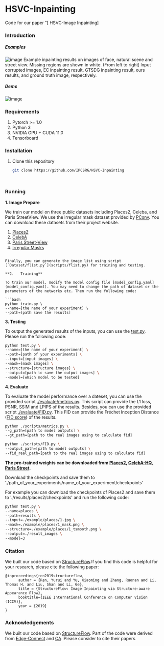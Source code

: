 # HSVC-Inpainting
Code for our paper "[ HSVC-Image Inpainting] 

### Introduction


##### Examples
![image](https://github.com/IPCSRG/AFSP-Inpainting/blob/main/Images/example.pn)
Example inpainting results on images of face, natural scene and street view. Missing regions are shown in white. (From left to right) Input corrupted images, EC inpainting result, GTSDG inpainting result, ours results, and ground truth image, respectively.

##### Demo
![image](https://github.com/LIZHJUN/AFSP/blob/main/Demo/CelebA-HQ.gif)

### Requirements

1. Pytorch >= 1.0
2. Python 3
3. NVIDIA GPU + CUDA 11.0
4. Tensorboard


### Installation

1. Clone this repository

   ```bash
   git clone https://github.com/IPCSRG/HSVC-Inpainting
   ```


   ```


### Running

**1.   Image Prepare**

We train our model on three public datasets including Places2, Celeba, and Paris StreetView. We use the irregular mask dataset provided by [PConv](https://arxiv.org/abs/1804.07723). You can download these datasets from their project website.

1. [Places2](http://places2.csail.mit.edu)
2. [CelebA](http://mmlab.ie.cuhk.edu.hk/projects/CelebA.html) 
3. [Paris Street-View](https://github.com/pathak22/context-encoder) 
4. [Irregular Masks](http://masc.cs.gmu.edu/wiki/partialconv)

```

Finally, you can generate the image list using script  [`Dataset/flist.py`](scripts/flist.py) for training and testing.

**2.   Training**

To train our model, modify the model config file [model_config.yaml](model_config.yaml). You may need to change the path of dataset or the parameters of the networks etc. Then run the following code:

```bash
python train.py \
--name=[the name of your experiment] \
--path=[path save the results] 
```

**3.   Testing**

To output the generated results of the inputs, you can use the [test.py](test.py).  Please run the following code:

```bash
python test.py \
--name=[the name of your experiment] \
--path=[path of your experiments] \
--input=[input images] \
--mask=[mask images] \
--structure=[structure images] \
--output=[path to save the output images] \
--model=[which model to be tested]
```

**4.   Evaluate**

To evaluate the model performance over a dateset, you can use the provided script [./evaluate/metrics.py](evaluate/metrics.py). This script can provide the L1 loss, PSNR, SSIM and LPIPS of the results. Besides, you can use the provided script [./evaluate/FID.py](evaluate/FID.py). This FID can provide the Fréchet Inception Distance ([FID score](https://github.com/mseitzer/pytorch-fid)) of the results.

```bash
python ./scripts/metrics.py \
--g_path=[path to model outputs] \
--gt_path=[path to the real images using to calculate fid]
```

```bash
python ./scripts/FID.py \
--output_path=[path to model outputs] \
--fid_real_path=[path to the real images using to calculate fid]
```


**The pre-trained weights can be downloaded from [Places2](), [CelebA-HQ](), [Paris Street]().**

Download the checkpoints and save them to './path_of_your_experiments/name_of_your_experiment/checkpoints'

For example you can download the checkpoints of Places2 and save them to './results/places2/checkpoints' and run the following code:

```bash
python test.py \
--name=places \
--path=results \
--input=./example/places/1.jpg \
--mask=./example/places/1_mask.png \
--structure=./example/places/1_tsmooth.png \
--output=./result_images \
--model=3
```

### Citation

We built our code based on [StructureFlow](https://github.com/RenYurui/StructureFlow).If you find this code is helpful for your research, please cite the following paper:

```
@inproceedings{ren2019structureflow,
      author = {Ren, Yurui and Yu, Xiaoming and Zhang, Ruonan and Li, Thomas H. and Liu, Shan and Li, Ge},
      title = {StructureFlow: Image Inpainting via Structure-aware Appearance Flow},
      booktitle={IEEE International Conference on Computer Vision (ICCV)},
      year = {2019}
}
```



### Acknowledgements

We built our code based on [StructureFlow](https://github.com/RenYurui/StructureFlow). Part of the code were derived from [Edge-Connect](https://github.com/knazeri/edge-connect) and [CA](https://github.com/JiahuiYu/generative_inpainting). Please consider to cite their papers. 

